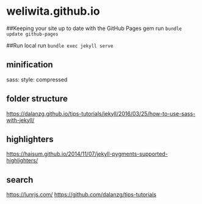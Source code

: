 # weliwita.github.io

##Keeping your site up to date with the GitHub Pages gem
run `bundle update github-pages`

##Run local
run `bundle exec jekyll serve`

## minification
sass:
  style: compressed

## folder structure
https://dalanzg.github.io/tips-tutorials/jekyll/2016/03/25/how-to-use-sass-with-jekyll/

## highlighters
https://haisum.github.io/2014/11/07/jekyll-pygments-supported-highlighters/

## search
https://lunrjs.com/
https://github.com/dalanzg/tips-tutorials